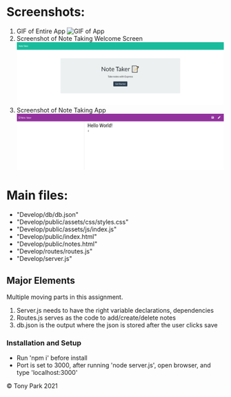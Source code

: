 # Screenshots:

1. GIF of Entire App
   ![GIF of App](./Assets/noteAppGif.gif)
2. Screenshot of Note Taking Welcome Screen
   ![Screenshot 1](./Assets/screenshot1.PNG)
3. Screenshot of Note Taking App
   ![Screenshot 2](./Assets/screenshot2.PNG)

# Main files:

- "Develop/db/db.json"
- "Develop/public/assets/css/styles.css"
- "Develop/public/assets/js/index.js"
- "Develop/public/index.html"
- "Develop/public/notes.html"
- "Develop/routes/routes.js"
- "Develop/server.js"

## Major Elements

Multiple moving parts in this assignment.

1. Server.js needs to have the right variable declarations, dependencies
2. Routes.js serves as the code to add/create/delete notes
3. db.json is the output where the json is stored after the user clicks save

### Installation and Setup

- Run 'npm i' before install
- Port is set to 3000, after running 'node server.js', open browser, and type 'localhost:3000'

© Tony Park 2021
